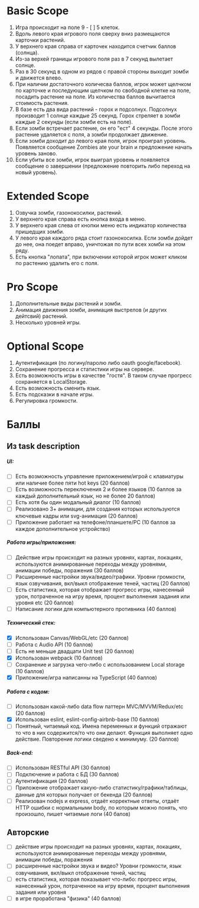# Basic Scope
1. Игра происходит на поле 9 - [ ] 5 клеток.
2. Вдоль левого края игрового поля сверху вниз размещаются карточки растений.
3. У верхнего края справа от карточек находится счетчик баллов (солнца).
4. Из-за верхей границы игрового поля раз в 7 секунд вылетает солнце.
5. Раз в 30 секунд в одном из рядов с правой стороны выходит зомби и движется влево.
6. При наличии достаточного количесва баллов, игрок может щелчком по карточке и последующим щелчком по свободной клетке на поле, посадить растение на поле. Из количества баллов вычитается стоимость растения.
7. В базе есть два вида растений - горох и подсолнух. Подсолнух производит 1 солнце каждые 25 секунд. Горох стреляет в зомби каждые 2 секунды (если зомби есть на поле).
8. Если зомби встречает растение, он его "ест" 4 секунды. После этого растение удаляется с поля, а зомби продолжает движение.
9. Если зомби доходит до левого края поля, игрок проиграл уровень. Появляется сообщение Zombies ate your brain и предложение начать уровень заново.
10. Если убиты все зомби, игрок выиграл уровень и появляется сообщение о завершении (предложение повторить либо переход на новый уровень).

# Extended Scope
1. Озвучка зомби, газонокосилки, растений.
2. У верхнего края справа есть кнопка входа в меню.
3. У верхнего края слева от кнопки меню есть индикатор количества пришедщих зомби.
4. У левого края каждого ряда стоит газонокосилка. Если зомби дойдет до нее, она поедет вправо, уничтожая по пути всех хомби на этом ряду.
5. Есть кнопка "лопата", при включении которой игрок может кликом по растению удалить его с поля.

# Pro Scope
1. Дополнительные виды растений и зомби.
2. Анимация движения зомби, анимация выстрелов (и других дейтсвий) растений.
3. Несколько уровней игры.

# Optional Scope
1. Аутентификация (по логину/паролю либо oauth google/facebook).
2. Сохранение прогресса и статистики игры на сервере.
3. Есть возможность игры в качестве "гостя". В таком случае прогресс сохраняется в LocalStorage.
4. Есть возможность сменить язык.
5. Есть подсказки в начале игры.
6. Регулировка громкости.




# Баллы
## Из task description
##### UI:
- [ ] Есть возможность управление приложением/игрой с клавиатуры или наличие более пяти hot keys (20 баллов)
- [ ] Есть возможность переключения 2 и более языков (10 баллов за каждый дополнительный язык, но не более 20 баллов)
- [ ] Есть хотя бы один модальный диалог (10 баллов)
- [ ] Реализовано 3+ анимации, для создания которых используются ключевые кадры или svg-анимация (20 баллов)
- [ ] Приложение работает на телефоне/планшете/PC (10 баллов за каждое дополнительное устройство)

##### Работа игры/приложения:
- [ ] Действие игры происходит на разных уровнях, картах, локациях, используются анимированные переходы между уровнями, анимации победы, поражения (30 баллов)
- [ ] Расширенные настройки звука/видео/графики. Уровни громкости, язык озвучивания, вкл/выкл отображение теней, частиц (20 баллов)
- [ ] Есть статистика, которая отображает прогресс игры, нанесенный урон, потраченное на игру время, процент выполнения задания или уровня etc  (20 баллов)
- [ ] Написание логики для компьютерного противника (40 баллов)
##### Технический стек:
- [x] Использован Canvas/WebGL/etc (20 баллов)
- [ ] Работа с Audio API (10 баллов)
- [ ] Есть не меньше двадцати Unit test (20 баллов)
- [x] Использован webpack (10 баллов)
- [ ] Сохранение и загрузка чего-либо с использованием Local storage (10 баллов)
- [x] Приложение/игра написанны на TypeScript (40 баллов)

##### Работа с кодом:
- [ ] Использован какой-либо data flow паттерн MVC/MVVM/Redux/etc (20 баллов)
- [x] Использован eslint, eslint-config-airbnb-base (10 баллов)
- [ ] Понятный, читаемый код. Имена переменных и функций отражают то что в них содержится/то что они делают. Функция выполняет одно действие. Повторение логики сведено к минимуму. (20 баллов)

##### Back-end:
- [ ] Использован RESTful API (30 баллов)
- [ ] Подключение и работа с БД (30 баллов)
- [ ] Аутентификация (20 баллов)
- [ ] Приложение отображает какую-либо статистику/графики/таблицы, данные для которых получает от бекенда (20 баллов)
- [ ] Реализован nodejs и express, отдаёт корректные ответы, отдаёт HTTP ошибки с нормальными body, по которым можно понять, что произошло, пишет читаемые логи (40 балов)

## Авторские
- [ ] действие игры происходит на разных уровнях, картах, локациях, используются анимированные переходы между уровнями, анимации победы, поражения
- [ ] расширенные настройки звука и видео? Уровни громкости, язык озвучивания, вкл/выкл отображение теней, частиц
- [ ] есть статистика, которая показывает что-либо: прогресс игры, нанесенный урон, потраченное на игру время, процент выполнения задания или уровня
- [ ] в игре проработана "физика" (40 баллов)
